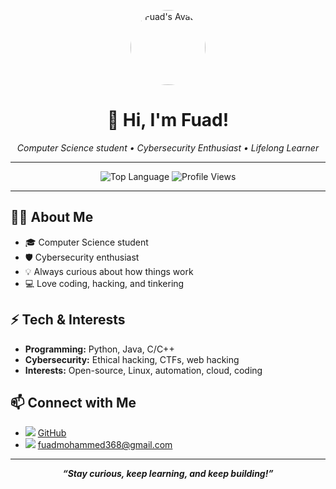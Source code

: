 <p align="center">
  <img src="https://t3.ftcdn.net/jpg/07/17/51/60/360_F_717516022_XAjbiR1xKLMlwKOTvTiVFvWyAxsxzjFF.jpg" width="120" style="border-radius:50%;" alt="Fuad's Avatar"/>
</p>

<h1 align="center">👋 Hi, I'm Fuad!</h1>

<p align="center">
  <em>
    Computer Science student • Cybersecurity Enthusiast • Lifelong Learner
  </em>
</p>

---

<p align="center">
  <img src="https://img.shields.io/github/languages/top/Daufm/Daufm?color=blue&style=flat-square" alt="Top Language"/>
  <img src="https://komarev.com/ghpvc/?username=Daufm&label=Profile+views&color=blue&style=flat-square" alt="Profile Views"/>
</p>

---

## 👨‍💻 About Me

- 🎓 Computer Science student  
- 🛡️ Cybersecurity enthusiast  
- 💡 Always curious about how things work  
- 💻 Love coding, hacking, and tinkering

## ⚡️ Tech & Interests

- **Programming:** Python, Java, C/C++
- **Cybersecurity:** Ethical hacking, CTFs, web hacking
- **Interests:** Open-source, Linux, automation, cloud, coding

## 📫 Connect with Me

- <img src="https://img.icons8.com/ios-filled/20/000000/github.png"/> [GitHub](https://github.com/Daufm)
- <img src="https://img.icons8.com/ios-filled/20/000000/email.png"/> [fuadmohammed368@gmail.com](mailto:fuadmohammed368@gmail.com)

---

<p align="center">
  <b><em>“Stay curious, keep learning, and keep building!”</em></b>
</p>
